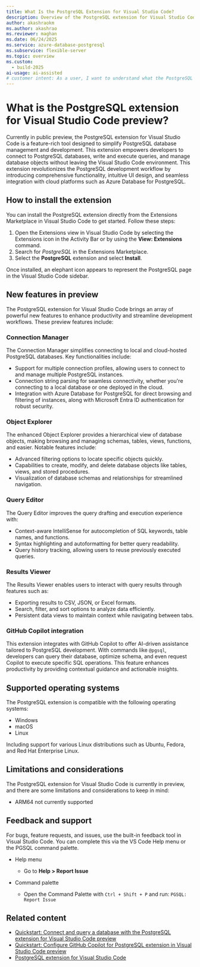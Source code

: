 ```yaml
---
title: What Is the PostgreSQL Extension for Visual Studio Code?
description: Overview of the PostgreSQL extension for Visual Studio Code.
author: akashraokm
ms.author: akashrao
ms.reviewer: maghan
ms.date: 06/24/2025
ms.service: azure-database-postgresql
ms.subservice: flexible-server
ms.topic: overview
ms.custom:
  - build-2025
ai-usage: ai-assisted
# customer intent: As a user, I want to understand what the PostgreSQL extension for VS Code is and how I can use it with Azure Database for PostgreSQL flexible server.
---
```


# What is the PostgreSQL extension for Visual Studio Code preview?

Currently in public preview, the PostgreSQL extension for Visual Studio Code is a feature-rich tool designed to simplify PostgreSQL database management and development. This extension empowers developers to connect to PostgreSQL databases, write and execute queries, and manage database objects without leaving the Visual Studio Code environment. This extension revolutionizes the PostgreSQL development workflow by introducing comprehensive functionality, intuitive UI design, and seamless integration with cloud platforms such as Azure Database for PostgreSQL.

## How to install the extension

You can install the PostgreSQL extension directly from the Extensions Marketplace in Visual Studio Code to get started. Follow these steps:

1. Open the Extensions view in Visual Studio Code by selecting the Extensions icon in the Activity Bar or by using the **View: Extensions** command.
1. Search for *PostgreSQL* in the Extensions Marketplace.
1. Select the **PostgreSQL** extension and select **Install**.

Once installed, an elephant icon appears to represent the PostgreSQL page in the Visual Studio Code sidebar.

## New features in preview

The PostgreSQL extension for Visual Studio Code brings an array of powerful new features to enhance productivity and streamline development workflows. These preview features include:

### Connection Manager

The Connection Manager simplifies connecting to local and cloud-hosted PostgreSQL databases. Key functionalities include:

- Support for multiple connection profiles, allowing users to connect to and manage multiple PostgreSQL instances.
- Connection string parsing for seamless connectivity, whether you're connecting to a local database or one deployed in the cloud.
- Integration with Azure Database for PostgreSQL for direct browsing and filtering of instances, along with Microsoft Entra ID authentication for robust security.

### Object Explorer

The enhanced Object Explorer provides a hierarchical view of database objects, making browsing and managing schemas, tables, views, functions, and easier. Notable features include:

- Advanced filtering options to locate specific objects quickly.
- Capabilities to create, modify, and delete database objects like tables, views, and stored procedures.
- Visualization of database schemas and relationships for streamlined navigation.

### Query Editor

The Query Editor improves the query drafting and execution experience with:

- Context-aware IntelliSense for autocompletion of SQL keywords, table names, and functions.
- Syntax highlighting and autoformatting for better query readability.
- Query history tracking, allowing users to reuse previously executed queries.

### Results Viewer

The Results Viewer enables users to interact with query results through features such as:

- Exporting results to CSV, JSON, or Excel formats.
- Search, filter, and sort options to analyze data efficiently.
- Persistent data views to maintain context while navigating between tabs.

### GitHub Copilot integration

This extension integrates with GitHub Copilot to offer AI-driven assistance tailored to PostgreSQL development. With commands like `@pgsql`, developers can query their database, optimize schema, and even request Copilot to execute specific SQL operations. This feature enhances productivity by providing contextual guidance and actionable insights.

## Supported operating systems

The PostgreSQL extension is compatible with the following operating systems:

- Windows
- macOS
- Linux

Including support for various Linux distributions such as Ubuntu, Fedora, and Red Hat Enterprise Linux.

## Limitations and considerations

The PostgreSQL extension for Visual Studio Code is currently in preview, and there are some limitations and considerations to keep in mind:

- ARM64 not currently supported

## Feedback and support

For bugs, feature requests, and issues, use the built-in feedback tool in Visual Studio Code. You can complete this via the VS Code Help menu or the PGSQL command palette.

- Help menu
    - Go to **Help > Report Issue**

- Command palette
    - Open the Command Palette with `Ctrl + Shift + P` and run: `PGSQL: Report Issue`

## Related content

- [Quickstart: Connect and query a database with the PostgreSQL extension for Visual Studio Code preview](quickstart-connect.md)
- [Quickstart: Configure GitHub Copilot for PostgreSQL extension in Visual Studio Code preview](quickstart-github-copilot.md)
- [PostgreSQL extension for Visual Studio Code](https://marketplace.visualstudio.com/items?itemName=ms-ossdata.vscode-pgsql)